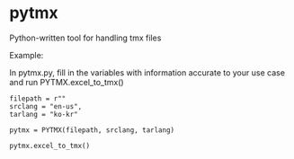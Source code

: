 # pytmx
Python-written tool for handling tmx files


Example:

In pytmx.py, fill in the variables with information accurate to your use case and run PYTMX.excel_to_tmx()

    filepath = r""
    srclang = "en-us",
    tarlang = "ko-kr"

    pytmx = PYTMX(filepath, srclang, tarlang)

    pytmx.excel_to_tmx()
